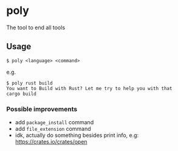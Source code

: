 # poly

The tool to end all tools

## Usage

`$ poly <language> <command>`

e.g.

``` shell
$ poly rust build
You want to Build with Rust? Let me try to help you with that
cargo build
```


### Possible improvements

* add `package_install` command
* add `file_extension` command
* idk, actually do something besides print info, e.g:
https://crates.io/crates/open
